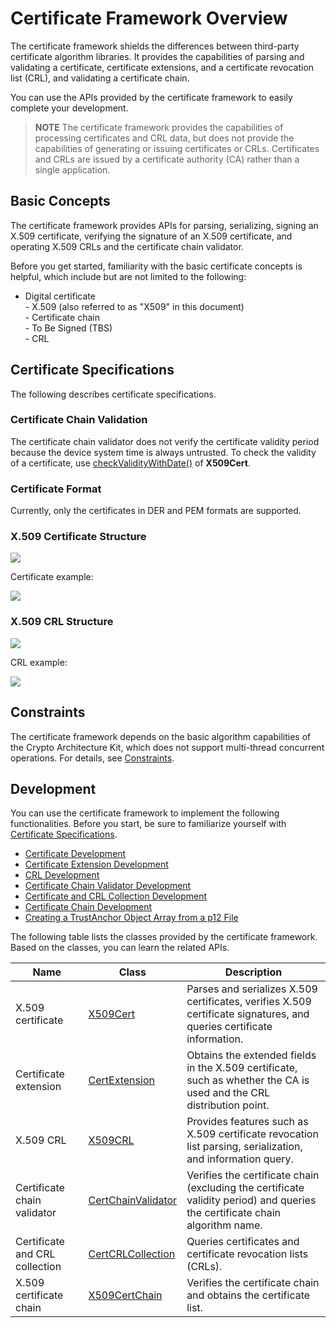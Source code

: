 # Certificate Framework Overview

<!--Kit: Device Certificate Kit-->
<!--Subsystem: Security-->
<!--Owner: @zxz--3-->
<!--Designer: @lanming-->
<!--Tester: @PAFT-->
<!--Adviser: @zengyawen-->

The certificate framework shields the differences between third-party certificate algorithm libraries. It provides the capabilities of parsing and validating a certificate, certificate extensions, and a certificate revocation list (CRL), and validating a certificate chain.

You can use the APIs provided by the certificate framework to easily complete your development.

> **NOTE**
> The certificate framework provides the capabilities of processing certificates and CRL data, but does not provide the capabilities of generating or issuing certificates or CRLs. Certificates and CRLs are issued by a certificate authority (CA) rather than a single application.

## Basic Concepts

The certificate framework provides APIs for parsing, serializing, signing an X.509 certificate, verifying the signature of an X.509 certificate, and operating X.509 CRLs and the certificate chain validator.

Before you get started, familiarity with the basic certificate concepts is helpful, which include but are not limited to the following:

- Digital certificate<br>- X.509 (also referred to as "X509" in this document)<br>- Certificate chain<br>- To Be Signed (TBS)<br>- CRL

## Certificate Specifications

The following describes certificate specifications.

### Certificate Chain Validation

The certificate chain validator does not verify the certificate validity period because the device system time is always untrusted. To check the validity of a certificate, use [checkValidityWithDate()](../../reference/apis-device-certificate-kit/js-apis-cert.md#checkvaliditywithdate) of **X509Cert**.

### Certificate Format

Currently, only the certificates in DER and PEM formats are supported.

### X.509 Certificate Structure 

![](figures/X509_certificate_structure.png)

Certificate example:

![](figures/certificate_example.png)

### X.509 CRL Structure

![](figures/CRL_structure.png)

CRL example:

![](figures/CRL_example.png)

## Constraints

The certificate framework depends on the basic algorithm capabilities of the Crypto Architecture Kit, which does not support multi-thread concurrent operations. For details, see [Constraints](../CryptoArchitectureKit/crypto-architecture-kit-intro.md#constraints).

## Development

You can use the certificate framework to implement the following functionalities. Before you start, be sure to familiarize yourself with [Certificate Specifications](#certificate-specifications).

- [Certificate Development](create-parse-verify-cert-object.md)
- [Certificate Extension Development](create-parse-verify-certextension-object.md)
- [CRL Development](create-parse-verify-crl-object.md)
- [Certificate Chain Validator Development](create-verify-cerchainvalidator-object.md)
- [Certificate and CRL Collection Development](create-get-cert-crl-object.md)
- [Certificate Chain Development](create-verify-certchain-object.md)
- [Creating a TrustAnchor Object Array from a p12 File](create-trustanchor-from-p12.md)

The following table lists the classes provided by the certificate framework. Based on the classes, you can learn the related APIs.

| Name| Class| Description|
| -------- | -------- | -------- |
| X.509 certificate| [X509Cert](../../reference/apis-device-certificate-kit/js-apis-cert.md#x509cert) | Parses and serializes X.509 certificates, verifies X.509 certificate signatures, and queries certificate information.|
| Certificate extension| [CertExtension](../../reference/apis-device-certificate-kit/js-apis-cert.md#certextension10) | Obtains the extended fields in the X.509 certificate, such as whether the CA is used and the CRL distribution point.|
| X.509 CRL| [X509CRL](../../reference/apis-device-certificate-kit/js-apis-cert.md#x509crl11) | Provides features such as X.509 certificate revocation list parsing, serialization, and information query.|
| Certificate chain validator| [CertChainValidator](../../reference/apis-device-certificate-kit/js-apis-cert.md#certchainvalidator) | Verifies the certificate chain (excluding the certificate validity period) and queries the certificate chain algorithm name.|
| Certificate and CRL collection| [CertCRLCollection](../../reference/apis-device-certificate-kit/js-apis-cert.md#certcrlcollection11) | Queries certificates and certificate revocation lists (CRLs).|
| X.509 certificate chain| [X509CertChain](../../reference/apis-device-certificate-kit/js-apis-cert.md#x509certchain11) | Verifies the certificate chain and obtains the certificate list.|
